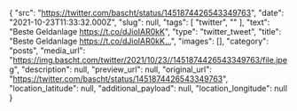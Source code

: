 {
  "src": "https://twitter.com/bascht/status/1451874426543349763",
  "date": "2021-10-23T11:33:32.000Z",
  "slug": null,
  "tags": [
    "twitter",
    ""
  ],
  "text": "Beste Geldanlage https://t.co/dJioIAR0kK",
  "type": "twitter_tweet",
  "title": "Beste Geldanlage https://t.co/dJioIAR0kK…",
  "images": [],
  "category": "posts",
  "media_url": "https://img.bascht.com/twitter/2021/10/23//1451874426543349763/file.jpeg",
  "description": null,
  "preview_url": null,
  "original_url": "https://twitter.com/bascht/status/1451874426543349763",
  "location_latitude": null,
  "additional_payload": null,
  "location_longitude": null
}
